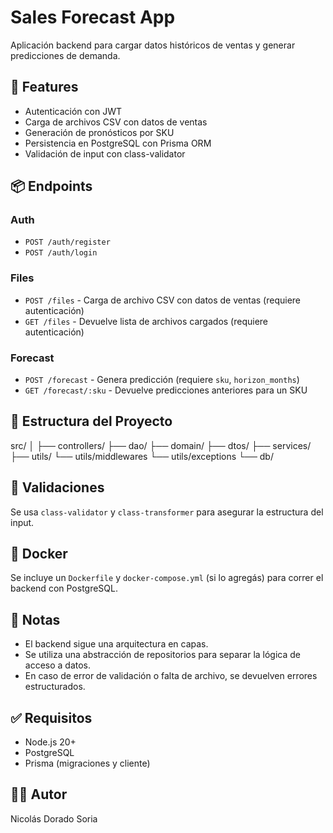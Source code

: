 # Sales Forecast App

Aplicación backend para cargar datos históricos de ventas y generar predicciones de demanda.

## 🚀 Features

- Autenticación con JWT
- Carga de archivos CSV con datos de ventas
- Generación de pronósticos por SKU
- Persistencia en PostgreSQL con Prisma ORM
- Validación de input con class-validator

## 📦 Endpoints

### Auth

- `POST /auth/register`
- `POST /auth/login`

### Files

- `POST /files` - Carga de archivo CSV con datos de ventas (requiere autenticación)
- `GET /files` - Devuelve lista de archivos cargados (requiere autenticación)


### Forecast

- `POST /forecast` - Genera predicción (requiere `sku`, `horizon_months`)
- `GET /forecast/:sku` - Devuelve predicciones anteriores para un SKU

## 📂 Estructura del Proyecto

src/
│
├── controllers/
├── dao/
├── domain/
├── dtos/
├── services/
├── utils/
└── utils/middlewares
└── utils/exceptions
└── db/


## 🧪 Validaciones

Se usa `class-validator` y `class-transformer` para asegurar la estructura del input.

## 🐳 Docker

Se incluye un `Dockerfile` y `docker-compose.yml` (si lo agregás) para correr el backend con PostgreSQL.

## 🧠 Notas

- El backend sigue una arquitectura en capas.
- Se utiliza una abstracción de repositorios para separar la lógica de acceso a datos.
- En caso de error de validación o falta de archivo, se devuelven errores estructurados.

## ✅ Requisitos

- Node.js 20+
- PostgreSQL
- Prisma (migraciones y cliente)

## 👨‍💻 Autor

Nicolás Dorado Soria
